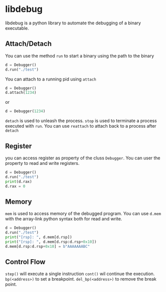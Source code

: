 # libdebug
libdebug is a python library to automate the debugging of a binary executable.

## Attach/Detach
You can use the method `run` to start a binary using the path to the binary
```python
d = Debugger()
d.run("./test")
```

You can attach to a running pid using `attach`
```python
d = Debugger()
d.attach(1234)
```
or

```python
d = Debugger(1234)
```
`detach` is used to unleash the process. `stop` is used to terminate a process executed with `run`. You can use `reattach` to attach back to a process after `detach`

## Register
you can access register as property of the cluss `Debugger`. You can user the property to read and write registers.
```python
d = Debugger()
d.run("./test")
print(d.rax)
d.rax = 0
```
## Memory
`mem` is used to access memory of the debugged program. You can use `d.mem` with the array-link python syntax both for read and write.

```python
d = Debugger()
d.run("./test")
print("[rsp]: ", d.mem[d.rsp])
print("[rsp]: ", d.mem[d.rsp:d.rsp+0x10])
d.mem[d.rsp:d.rsp+0x10] = b"AAAAAAABC"
```

## Control Flow
`step()` will execute a single instruction `cont()` wil continue the execution.
`bp(<address>)` to set a breakpoint. `del_bp(<address>)` to remove the break point.


